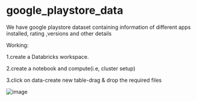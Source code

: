 # google_playstore_data
We have google playstore dataset containing information of different apps installed, rating ,versions and other details 

Working:

1.create a Databricks workspace.

2.create a notebook and compute(i.e, cluster setup)

3.click on data-create new table-drag & drop the required files

![image](https://github.com/user-attachments/assets/eb58df9d-cfa6-43bc-8327-8dc2ad50e937)

